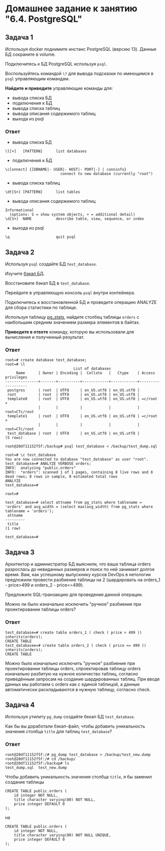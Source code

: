 # Домашнее задание к занятию "6.4. PostgreSQL"

## Задача 1

Используя docker поднимите инстанс PostgreSQL (версию 13). Данные БД сохраните в volume.

Подключитесь к БД PostgreSQL используя `psql`.

Воспользуйтесь командой `\?` для вывода подсказки по имеющимся в `psql` управляющим командам.

**Найдите и приведите** управляющие команды для:
- вывода списка БД
- подключения к БД
- вывода списка таблиц
- вывода описания содержимого таблиц
- выхода из psql

### Ответ
- вывода списка БД
```
\l[+]   [PATTERN]      list databases
```
- подключения к БД
```
\c[onnect] {[DBNAME|- USER|- HOST|- PORT|-] | conninfo}
                         connect to new database (currently "root")
```
- вывода списка таблиц
```
\dt[S+] [PATTERN]      list tables
```
- вывода описания содержимого таблиц
```
Informational
  (options: S = show system objects, + = additional detail)
\d[S+]  NAME           describe table, view, sequence, or index
```
- выхода из psql
```
\q                     quit psql
```

## Задача 2

Используя `psql` создайте БД `test_database`.

Изучите [бэкап БД](https://github.com/netology-code/virt-homeworks/tree/master/06-db-04-postgresql/test_data).

Восстановите бэкап БД в `test_database`.

Перейдите в управляющую консоль `psql` внутри контейнера.

Подключитесь к восстановленной БД и проведите операцию ANALYZE для сбора статистики по таблице.

Используя таблицу [pg_stats](https://postgrespro.ru/docs/postgresql/12/view-pg-stats), найдите столбец таблицы `orders` 
с наибольшим средним значением размера элементов в байтах.

**Приведите в ответе** команду, которую вы использовали для вычисления и полученный результат.
### Ответ
```
root=# create database test_database;
root=# \l
                               List of databases
     Name      | Owner | Encoding |  Collate   |   Ctype    | Access privileges 
---------------+-------+----------+------------+------------+-------------------
 postgres      | root  | UTF8     | en_US.utf8 | en_US.utf8 | 
 root          | root  | UTF8     | en_US.utf8 | en_US.utf8 | 
 template0     | root  | UTF8     | en_US.utf8 | en_US.utf8 | =c/root          +
               |       |          |            |            | root=CTc/root
 template1     | root  | UTF8     | en_US.utf8 | en_US.utf8 | =c/root          +
               |       |          |            |            | root=CTc/root
 test_database | root  | UTF8     | en_US.utf8 | en_US.utf8 | 
(5 rows)
```

```
root@20df11152f5f:/backup# psql test_database < /backup/test_dump.sql 
```

```
root=# \c test_database
You are now connected to database "test_database" as user "root".
test_database=# ANALYZE VERBOSE orders;
INFO:  analyzing "public.orders"
INFO:  "orders": scanned 1 of 1 pages, containing 8 live rows and 8 dead rows; 8 rows in sample, 8 estimated total rows
ANALYZE
test_database=#
```

```
root=# 

test_database=# select attname from pg_stats where tablename = 'orders' and avg_width = (select max(avg_width) from pg_stats where tablename = 'orders');
 attname 
---------
 title
(1 row)

test_database=#
```

## Задача 3

Архитектор и администратор БД выяснили, что ваша таблица orders разрослась до невиданных размеров и
поиск по ней занимает долгое время. Вам, как успешному выпускнику курсов DevOps в нетологии предложили
провести разбиение таблицы на 2 (шардировать на orders_1 - price>499 и orders_2 - price<=499).

Предложите SQL-транзакцию для проведения данной операции.

Можно ли было изначально исключить "ручное" разбиение при проектировании таблицы orders?

### Ответ

```
test_database=# create table orders_1 ( check ( price > 499 )) inherits(orders);
CREATE TABLE
test_databaseе=# create table orders_2 ( check ( price <= 499 )) inherits(orders);
CREATE TABLE
```
Можно было изначально исключить "ручное" разбиение при проектировании таблицы orders, спроектировав таблицу orders изначально разбитую на нужное количество таблиц, согласно приведённым запросам на создание шардированных таблиц. При вводе данных мы работаем с orders как с единой таблицой, а данные автоматически  раскладываются в нужную таблицу, согласно check.

## Задача 4

Используя утилиту `pg_dump` создайте бекап БД `test_database`.

Как бы вы доработали бэкап-файл, чтобы добавить уникальность значения столбца `title` для таблиц `test_database`?

### Ответ
```
root@20df11152f5f:/# pg_dump test_database > /backup/test_new.dump 
root@20df11152f5f:/# cd /backup/
root@20df11152f5f:/backup# ls
test_dump.sql  test_new.dump
```
Чтобы добавить уникальность значения столбца `title`, я бы заменил создание таблицы
```
CREATE TABLE public.orders (
    id integer NOT NULL,
    title character varying(80) NOT NULL,
    price integer DEFAULT 0
);
```
на
```
CREATE TABLE public.orders (
    id integer NOT NULL,
    title character varying(80) NOT NULL UNIQUE,
    price integer DEFAULT 0
);
```
